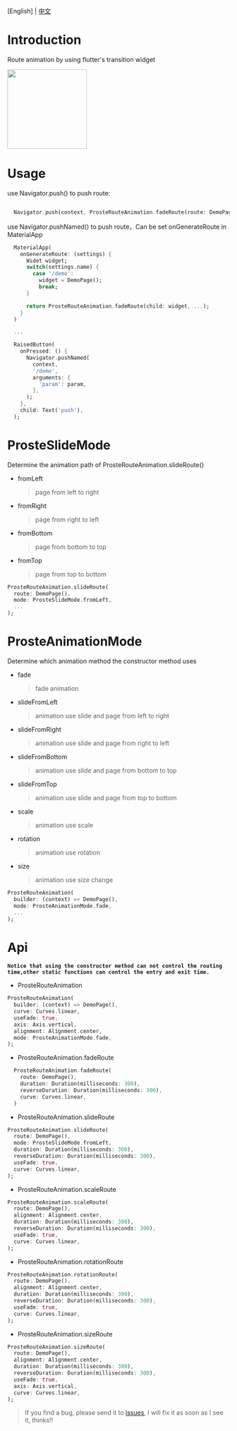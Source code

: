 [English] | [中文](https://github.com/xyhxx/flutter_route_animation/blob/master/doc/cn.md)

# Introduction

Route animation by using flutter's transition widget

  <image style="width: 180px" src="https://raw.githubusercontent.com/xyhxx/flutter_route_animation/master/preview/preview.gif">

# Usage

use Navigator.push() to push route:

``` dart

  Navigator.push(context, ProsteRouteAnimation.fadeRoute(route: DemoPage(), ...));

```

use Navigator.pushNamed() to push route，Can be set onGenerateRoute in MaterialApp

``` dart
  MaterialApp(
    onGenerateRoute: (settings) {
      Widet widget;
      switch(settings.name) {
        case '/demo':
          widget = DemoPage();
          break;
      }

      return ProsteRouteAnimation.fadeRoute(child: widget, ...);
    }
  )

  ...

  RaisedButton(
    onPressed: () {
      Navigator.pushNamed(
        context,
        '/demo',
        arguments: {
          'param': param,
        },
      );
    },
    child: Text('push'),
  );
```

# ProsteSlideMode
Determine the animation path of ProsteRouteAnimation.slideRoute()

+ fromLeft
  > page from left to right
+ fromRight
  > page from right to left
+ fromBottom
  > page from bottom to top
+ fromTop
  > page from top to bottom

``` dart
ProsteRouteAnimation.slideRoute(
  route: DemoPage(),
  mode: ProsteSlideMode.fromLeft,
  ...
);
```

# ProsteAnimationMode
Determine which animation method the constructor method uses

+ fade
  > fade animation
+ slideFromLeft
  > animation use slide and page from left to right
+ slideFromRight
  > animation use slide and page from right to left
+ slideFromBottom
  > animation use slide and page from bottom to top
+ slideFromTop
  > animation use slide and page from top to bottom
+ scale
  > animation use scale
+ rotation
  > animation use rotation
+ size
  > animation use size change

``` dart
ProsteRouteAnimation(
  builder: (context) => DemoPage(),
  mode: ProsteAnimationMode.fade,
  ...
);
```

# Api

__`Notice that using the constructor method can not control the routing time,other static functions can control the entry and exit time.`__

+ ProsteRouteAnimation

``` dart
ProsteRouteAnimation(
  builder: (context) => DemoPage(),
  curve: Curves.linear,
  useFade: true,
  axis: Axis.vertical,
  alignment: Alignment.center,
  mode: ProsteAnimationMode.fade,
);
```

+ ProsteRouteAnimation.fadeRoute
``` dart
  ProsteRouteAnimation.fadeRoute(
    route: DemoPage(),
    duration: Duration(milliseconds: 300),
    reverseDuration: Duration(milliseconds: 300),
    curve: Curves.linear,
  )
```
+ ProsteRouteAnimation.slideRoute
``` dart
ProsteRouteAnimation.slideRoute(
  route: DemoPage(),
  mode: ProsteSlideMode.fromLeft,
  duration: Duration(milliseconds: 300),
  reverseDuration: Duration(milliseconds: 300),
  useFade: true,
  curve: Curves.linear,
);
```
+ ProsteRouteAnimation.scaleRoute
``` dart
ProsteRouteAnimation.scaleRoute(
  route: DemoPage(),
  alignment: Alignment.center,
  duration: Duration(milliseconds: 300),
  reverseDuration: Duration(milliseconds: 300),
  useFade: true,
  curve: Curves.linear,
);
```
+ ProsteRouteAnimation.rotationRoute
``` dart
ProsteRouteAnimation.rotationRoute(
  route: DemoPage(),
  alignment: Alignment.center,
  duration: Duration(milliseconds: 300),
  reverseDuration: Duration(milliseconds: 300),
  useFade: true,
  curve: Curves.linear,
);
```
+ ProsteRouteAnimation.sizeRoute
``` dart
ProsteRouteAnimation.sizeRoute(
  route: DemoPage(),
  alignment: Alignment.center,
  duration: Duration(milliseconds: 300),
  reverseDuration: Duration(milliseconds: 300),
  useFade: true,
  axis: Axis.vertical,
  curve: Curves.linear,
);
```

> If you find a bug, please send it to [issues](https://github.com/xyhxx/flutter_route_animation/issues), I will fix it as soon as I see it, thinks!!